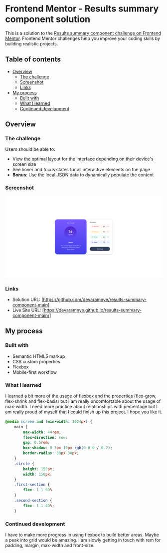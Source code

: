 # Frontend Mentor - Results summary component solution

This is a solution to the [Results summary component challenge on Frontend Mentor](https://www.frontendmentor.io/challenges/results-summary-component-CE_K6s0maV). Frontend Mentor challenges help you improve your coding skills by building realistic projects. 

## Table of contents

- [Overview](#overview)
  - [The challenge](#the-challenge)
  - [Screenshot](#screenshot)
  - [Links](#links)
- [My process](#my-process)
  - [Built with](#built-with)
  - [What I learned](#what-i-learned)
  - [Continued development](#continued-development)

## Overview

### The challenge

Users should be able to:

- View the optimal layout for the interface depending on their device's screen size
- See hover and focus states for all interactive elements on the page
- **Bonus**: Use the local JSON data to dynamically populate the content

### Screenshot

![](./screenshot.png)

### Links

- Solution URL: [https://github.com/devaramnye/results-summary-component-main]
- Live Site URL: [https://devaramnye.github.io/results-summary-component-main/]

## My process

### Built with

- Semantic HTML5 markup
- CSS custom properties
- Flexbox
- Mobile-first workflow

### What I learned

I learned a bit more of the usage of flexbox and the properties (flex-grow, flex-shrink and flex-basis) but I am really uncomfortable about the usage of max-width. I need more practice about relationships with percentage but I am really proud of myself that I could finish up this project. I hope you like it.

```css
@media screen and (min-width: 1024px) {
    main {
        max-width: 44rem;
        flex-direction: row;
        gap: 0.5rem;
        box-shadow: 0 3px 10px rgb(0 0 0 / 0.2);
        border-radius: 30px 30px;
    }
    .circle {
        height: 150px;
        width: 150px;
    }
    .first-section {
        flex: 1 1 60%
    }
    .second-section {
        flex: 1 1 40%;
    }
```

### Continued development

I have to make more progress in using flexbox to build better areas. Maybe a peak into grid would be amazing. I am slowly getting in touch with rem for padding, margin, max-width and front-size.
